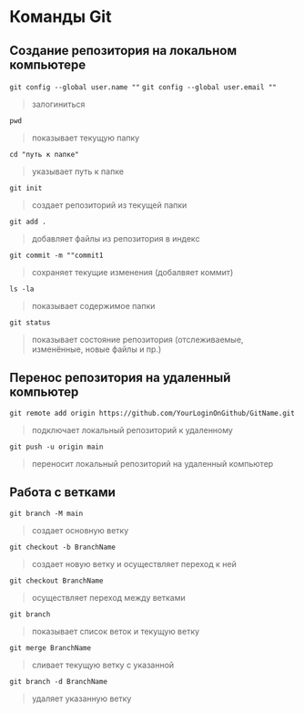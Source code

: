 # Команды Git
## Создание репозитория на локальном компьютере
`git config --global user.name ""`
`git config --global user.email ""`
>залогиниться
```
pwd
```
>показывает текущую папку
```
cd "путь к папке"
```
>указывает путь к папке
```
git init
```
>создает репозиторий из текущей папки
```
git add .
```
>добавляет файлы из репозитория в индекс
```
git commit -m ""commit1
```
>сохраняет текущие изменения (добалвяет коммит)
```
ls -la
```
>показывает содержимое папки
```
git status
```
>показывает состояние репозитория (отслеживаемые, изменённые, новые файлы и пр.)
## Перенос репозитория на удаленный компьютер
`git remote add origin https://github.com/YourLoginOnGithub/GitName.git`
>подключает локальный репозиторий к удаленному
```
git push -u origin main
```
>переносит локальный репозиторий на удаленный компьютер
## Работа с ветками
`git branch -M main`
>создает основную ветку
```
git checkout -b BranchName
```
>создает новую ветку и осуществляет переход к ней
```
git checkout BranchName
```
>осуществляет переход между ветками
```
git branch
```
>показывает список веток и текущую ветку
```
git merge BranchName
```
>сливает текущую ветку с указанной
```
git branch -d BranchName
```
>удаляет указанную ветку
